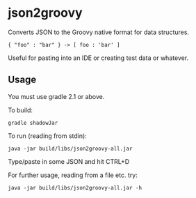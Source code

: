 # json2groovy

Converts JSON to the Groovy native format for data structures. 

`{ "foo" : "bar" } -> [ foo : 'bar' ]`

Useful for pasting into an IDE or creating test data or whatever.

## Usage

You must use gradle 2.1 or above.

To build: 

`gradle shadowJar`

To run (reading from stdin):

`java -jar build/libs/json2groovy-all.jar`

Type/paste in some JSON and hit CTRL+D

For further usage, reading from a file etc. try:

`java -jar build/libs/json2groovy-all.jar -h`
